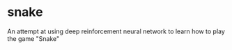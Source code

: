 # snake
An attempt at using deep reinforcement neural network to learn how to play the game "Snake"
